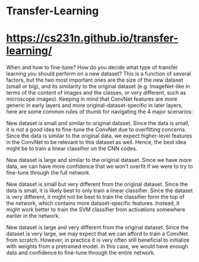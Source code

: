 # Transfer-Learning
# https://cs231n.github.io/transfer-learning/
When and how to fine-tune? How do you decide what type of transfer learning you should perform on a new dataset? This is a function of several factors, but the two most important ones are the size of the new dataset (small or big), and its similarity to the original dataset (e.g. ImageNet-like in terms of the content of images and the classes, or very different, such as microscope images). Keeping in mind that ConvNet features are more generic in early layers and more original-dataset-specific in later layers, here are some common rules of thumb for navigating the 4 major scenarios:

New dataset is small and similar to original dataset. Since the data is small, it is not a good idea to fine-tune the ConvNet due to overfitting concerns.
Since the data is similar to the original data, we expect higher-level features in the ConvNet to be relevant to this dataset as well. Hence, the best idea
might be to train a linear classifier on the CNN codes.

New dataset is large and similar to the original dataset. Since we have more data, we can have more confidence that we won’t overfit if we were to try to 
fine-tune through the full network.

New dataset is small but very different from the original dataset. Since the data is small, it is likely best to only train a linear classifier. Since the
dataset is very different, it might not be best to train the classifier form the top of the network, which contains more dataset-specific features. 
Instead, it might work better to train the SVM classifier from activations somewhere earlier in the network.

New dataset is large and very different from the original dataset. Since the dataset is very large, we may expect that we can afford to train a ConvNet
from scratch. However, in practice it is very often still beneficial to initialize with weights from a pretrained model. In this case, we would have enough
data and confidence to fine-tune through the entire network.

